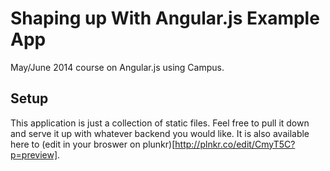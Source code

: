 Shaping up With Angular.js Example App
==========

May/June 2014 course on Angular.js using Campus.


## Setup

This application is just a collection of static files. Feel free to pull it down and serve it up with whatever backend you would like. It is also available here to (edit in your broswer on plunkr)[http://plnkr.co/edit/CmyT5C?p=preview].


